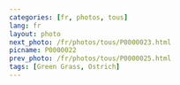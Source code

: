 ```yaml
---
categories: [fr, photos, tous]
lang: fr
layout: photo
next_photo: /fr/photos/tous/P0000023.html
picname: P0000022
prev_photo: /fr/photos/tous/P0000025.html
tags: [Green Grass, Ostrich]
---
```

